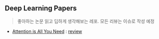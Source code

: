 ## Deep Learning Papers

> 좋아하는 논문 읽고 딥하게 생각해보는 레포. 모든 리뷰는 이슈로 작성 예정

- [Attention is All You Need](https://arxiv.org/pdf/1706.03762.pdf) : [review](https://github.com/subinium/Deep-Papers/issues/1)